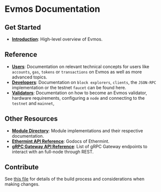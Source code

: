 <!--
layout: home
title: Evmos Documentation
description: Evmos is a scalable and interoperable Ethereum, built on Proof-of-Stake with fast-finality.
sections:
  - title: Introduction
    desc: Read a high-level overview of Evmos and its architecture.
    url: /about/intro/overview
    icon: ethereum-intro
  - title: Basics
    desc: Start with the basic concepts of Evmos, like accounts and transactions.
    url: /users/basics/transactions
    icon: basics
stack:
  - title: Cosmos SDK
    desc: The SDK is the world’s most popular framework for building application-specific blockchains.
    color: "#5064FB"
    label: sdk
    url: http://docs.cosmos.network
  - title: Ethereum
    desc: Ethereum is a global, open-source platform for decentralized applications.
    color: "#1A1F36"
    label: ethereum-black
    url: https://eth.wiki
  - title: Tendermint Core
    desc: The leading BFT engine for building blockchains, powering Evmos.
    color: "#00BB00"
    label: core
    url: http://docs.tendermint.com
footer:
  newsletter: false
aside: false
-->

# Evmos Documentation

## Get Started

- **[Introduction](./about/intro/overview.md)**: High-level overview of Evmos.

## Reference

- **[Users](./users/)**: Documentation on relevant technical concepts for users like `accounts`, `gas`, `tokens` or `transactions` on Evmos as well as more advanced topics.
- **[Developers](./developers/)**: Documentation on `block explorers`, `clients`, the `JSON-RPC` implementation or the testnet `faucet` can be found here.
- **[Validators](./validators/)**: Documentation on how to become an Evmos validator, hardware requirements, configuring a `node` and connecting to the `testnet` and `mainnet`,

## Other Resources

- **[Module Directory](../x/)**: Module implementations and their respective documentation.
- **[Ethermint API Reference](https://pkg.go.dev/github.com/evmos/ethermint)**: Godocs of Ethermint.
- **[gRPC Gateway API Reference](https://api.evmos.dev/)**: List of gRPC Gateway endpoints to interact with an full-node through REST.

## Contribute

See [this file](https://github.com/evmos/evmos/blob/main/docs/DOCS_README.md) for details of the build process and considerations when making changes.
